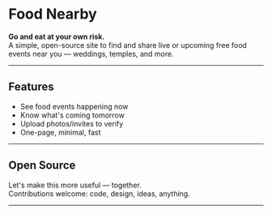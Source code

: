 # Food Nearby

**Go and eat at your own risk.**  
A simple, open-source site to find and share live or upcoming free food events near you — weddings, temples, and more.

---

## Features
- See food events happening now
- Know what's coming tomorrow
- Upload photos/invites to verify
- One-page, minimal, fast

---

## Open Source

Let's make this more useful — together.  
Contributions welcome: code, design, ideas, anything.

--- 
